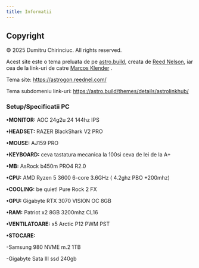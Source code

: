 ```yaml
---
title: Informatii
---
```


## Copyright

&copy; 2025 Dumitru Chirinciuc. All rights reserved.

Acest site este o tema preluata de pe <a href="https://astro.build/">astro.build</a>, creata de <a href="https://astro.build/themes/author/1910">Reed Nelson</a>, iar cea de la link-uri de catre <a href="https://github.com/MarcosKlender"> Marcos Klender</a> .
<div class="surse-links">
 <p> Tema site: <a href="https://astrogon.reednel.com/">https://astrogon.reednel.com/</a></p>
 <p> Tema subdomeniu link-uri: <a href="https://astro.build/themes/details/astrolinkhub/">https://astro.build/themes/details/astrolinkhub/</a></p>
</div>

<style jsx>
{`
  .surse-links a {
    word-wrap: break-word;
    word-break: break-word;
    white-space: normal;
  }
`}
</style>

<p><h3>Setup/Specificatii PC</h3></p>
<p><b>•MONITOR:</b> AOC 24g2u 24 144hz IPS</p>
<p><b>•HEADSET:</b> RAZER BlackShark V2 PRO</p>
<p><b>•MOUSE:</b> AJ159 PRO</p>
<p><b>•KEYBOARD:</b> ceva tastatura mecanica la 100si ceva de lei de la A+ </p>
<p><b>•MB:</b> AsRock b450m PRO4 R2.0</p>
<p><b>•CPU:</b> AMD Ryzen 5 3600 6-core 3.6GHz ( 4.2ghz PBO +200mhz)</p>
<p><b>•COOLING:</b> be quiet! Pure Rock 2 FX</p>
<p><b>•GPU:</b> Gigabyte RTX 3070 VISION OC 8GB</p>
<p><b>•RAM:</b> Patriot x2 8GB 3200mhz CL16</p>
<p><b>•VENTILATOARE:</b> x5 Arctic P12 PWM PST </p>
<p><b>•STOCARE:</b></p>
<p>-Samsung 980 NVME m.2   1TB</p>
<p>-Gigabyte Sata III ssd 240gb</p>

